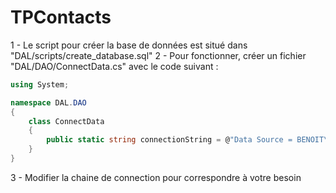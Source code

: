 # TPContacts

1 - Le script pour créer la base de données est situé dans "DAL/scripts/create_database.sql" 
2 - Pour fonctionner, créer un fichier "DAL/DAO/ConnectData.cs" avec le code suivant :

```csharp
using System;

namespace DAL.DAO
{
    class ConnectData
    {
        public static string connectionString = @"Data Source = BENOIT\SQLEXPRESS; Initial Catalog = tpcontact; Integrated Security = True; Connect Timeout = 5;";
    }
}
```

3 - Modifier la chaine de connection pour correspondre à votre besoin
